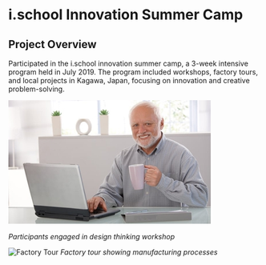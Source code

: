 # i.school Innovation Summer Camp

## Project Overview

Participated in the i.school innovation summer camp, a 3-week intensive program held in July 2019. The program included workshops, factory tours, and local projects in Kagawa, Japan, focusing on innovation and creative problem-solving.

![Workshop Session](assets/img/ischool.jpg)

*Participants engaged in design thinking workshop* 

![Factory Tour](assets/img/ischool-factory.png)
*Factory tour showing manufacturing processes*


